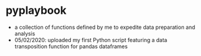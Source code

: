 # pyplaybook
- a collection of functions defined by me to expedite data preparation and analysis
- 05/02/2020: uploaded my first Python script featuring a data transposition function for pandas dataframes
